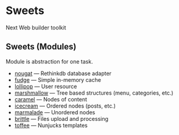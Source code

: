 # Sweets
Next Web builder toolkit

## Sweets (Modules)
Module is abstraction for one task.

* [nougat](http://github.com/swts/nougat) — Rethinkdb database adapter
* [fudge](http://github.com/swts/fudge) — Simple in-memory cache
* [lollipop](http://github.com/swts/lollipop) — User resource
* [marshmallow](http://github.com/swts/marshmallow) — Tree based structures (menu, categories, etc.)
* [caramel](http://github.com/swts/caramel) — Nodes of content
* [icecream](http://github.com/swts/icecream) — Ordered nodes (posts, etc.)
* [marmalade](http://github.com/swts/marmalade) — Unordered nodes
* [brittle](http://github.com/swts/brittle) — Files upload and processing
* [toffee](http://github.com/swts/toffee) — Nunjucks templates
